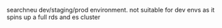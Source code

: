 searchneu dev/staging/prod environment. not suitable for dev envs as it spins up a full rds and es cluster
